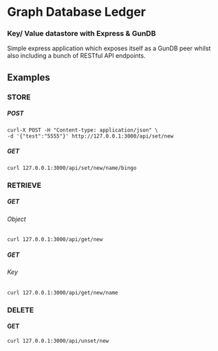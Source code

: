 # Graph Database Ledger 
### Key/ Value datastore with Express & GunDB

Simple express application which exposes itself as a GunDB peer whilst also including a bunch of RESTful API endpoints.

## Examples

### STORE

##### POST

```
curl-X POST -H "Content-type: application/json" \
-d '{"test":"5555"}' http://127.0.0.1:3000/api/set/new
```

##### GET

```
curl 127.0.0.1:3000/api/set/new/name/bingo
```

### RETRIEVE

##### GET

###### Object

```
curl 127.0.0.1:3000/api/get/new
```

##### GET

###### Key

```
curl 127.0.0.1:3000/api/get/new/name
```

### DELETE

#### GET

```
curl 127.0.0.1:3000/api/unset/new
```
